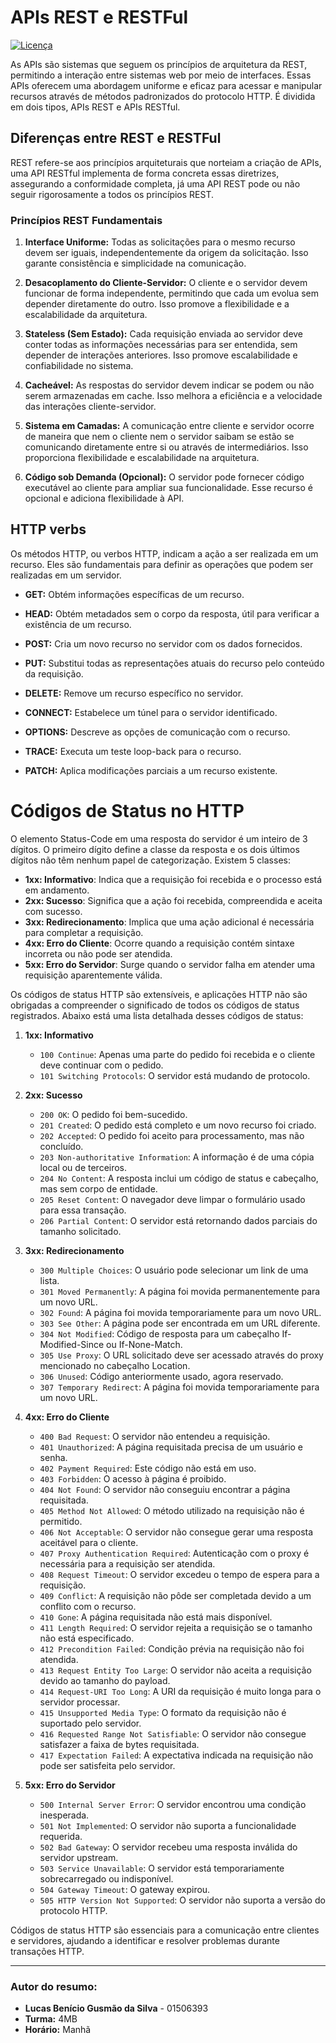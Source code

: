 # APIs REST e RESTFul

[![Licença](https://licensebuttons.net/p/zero/1.0/88x31.png)](https://github.com/lukebgds/resumoApiREST/blob/main/LICENSE)

As APIs são sistemas que seguem os princípios de arquitetura da REST, permitindo a interação entre sistemas web por meio de interfaces. Essas APIs oferecem uma abordagem uniforme e eficaz para acessar e manipular recursos através de métodos padronizados do protocolo HTTP. É dividida em dois tipos, APIs REST e APIs RESTful.

## Diferenças entre REST e RESTFul

REST refere-se aos princípios arquiteturais que norteiam a criação de APIs, uma API RESTful implementa de forma concreta essas diretrizes, assegurando a conformidade completa, já uma API REST pode ou não seguir rigorosamente a todos os princípios REST.

### Princípios REST Fundamentais

1. **Interface Uniforme:** Todas as solicitações para o mesmo recurso devem ser iguais, independentemente da origem da solicitação. Isso garante consistência e simplicidade na comunicação.

2. **Desacoplamento do Cliente-Servidor:** O cliente e o servidor devem funcionar de forma independente, permitindo que cada um evolua sem depender diretamente do outro. Isso promove a flexibilidade e a escalabilidade da arquitetura.

3. **Stateless (Sem Estado):** Cada requisição enviada ao servidor deve conter todas as informações necessárias para ser entendida, sem depender de interações anteriores. Isso promove escalabilidade e confiabilidade no sistema.

4. **Cacheável:** As respostas do servidor devem indicar se podem ou não serem armazenadas em cache. Isso melhora a eficiência e a velocidade das interações cliente-servidor.

5. **Sistema em Camadas:** A comunicação entre cliente e servidor ocorre de maneira que nem o cliente nem o servidor saibam se estão se comunicando diretamente entre si ou através de intermediários. Isso proporciona flexibilidade e escalabilidade na arquitetura.

6. **Código sob Demanda (Opcional):** O servidor pode fornecer código executável ao cliente para ampliar sua funcionalidade. Esse recurso é opcional e adiciona flexibilidade à API.

## HTTP verbs

Os métodos HTTP, ou verbos HTTP, indicam a ação a ser realizada em um recurso. Eles são fundamentais para definir as operações que podem ser realizadas em um servidor.

- **GET:** Obtém informações específicas de um recurso.
  
- **HEAD:** Obtém metadados sem o corpo da resposta, útil para verificar a existência de um recurso.
  
- **POST:** Cria um novo recurso no servidor com os dados fornecidos.
  
- **PUT:** Substitui todas as representações atuais do recurso pelo conteúdo da requisição.

- **DELETE:** Remove um recurso específico no servidor.

- **CONNECT:** Estabelece um túnel para o servidor identificado.

- **OPTIONS:** Descreve as opções de comunicação com o recurso.

- **TRACE:** Executa um teste loop-back para o recurso.

- **PATCH:** Aplica modificações parciais a um recurso existente.

# Códigos de Status no HTTP

O elemento Status-Code em uma resposta do servidor é um inteiro de 3 dígitos. O primeiro dígito define a classe da resposta e os dois últimos dígitos não têm nenhum papel de categorização. Existem 5 classes:

- **1xx: Informativo**: Indica que a requisição foi recebida e o processo está em andamento.
- **2xx: Sucesso**: Significa que a ação foi recebida, compreendida e aceita com sucesso.
- **3xx: Redirecionamento**: Implica que uma ação adicional é necessária para completar a requisição.
- **4xx: Erro do Cliente**: Ocorre quando a requisição contém sintaxe incorreta ou não pode ser atendida.
- **5xx: Erro do Servidor**: Surge quando o servidor falha em atender uma requisição aparentemente válida.

Os códigos de status HTTP são extensíveis, e aplicações HTTP não são obrigadas a compreender o significado de todos os códigos de status registrados. Abaixo está uma lista detalhada desses códigos de status:

1. **1xx: Informativo**
   - `100 Continue`: Apenas uma parte do pedido foi recebida e o cliente deve continuar com o pedido.
   - `101 Switching Protocols`: O servidor está mudando de protocolo.

2. **2xx: Sucesso**
   - `200 OK`: O pedido foi bem-sucedido.
   - `201 Created`: O pedido está completo e um novo recurso foi criado.
   - `202 Accepted`: O pedido foi aceito para processamento, mas não concluído.
   - `203 Non-authoritative Information`: A informação é de uma cópia local ou de terceiros.
   - `204 No Content`: A resposta inclui um código de status e cabeçalho, mas sem corpo de entidade.
   - `205 Reset Content`: O navegador deve limpar o formulário usado para essa transação.
   - `206 Partial Content`: O servidor está retornando dados parciais do tamanho solicitado.

3. **3xx: Redirecionamento**
   - `300 Multiple Choices`: O usuário pode selecionar um link de uma lista.
   - `301 Moved Permanently`: A página foi movida permanentemente para um novo URL.
   - `302 Found`: A página foi movida temporariamente para um novo URL.
   - `303 See Other`: A página pode ser encontrada em um URL diferente.
   - `304 Not Modified`: Código de resposta para um cabeçalho If-Modified-Since ou If-None-Match.
   - `305 Use Proxy`: O URL solicitado deve ser acessado através do proxy mencionado no cabeçalho Location.
   - `306 Unused`: Código anteriormente usado, agora reservado.
   - `307 Temporary Redirect`: A página foi movida temporariamente para um novo URL.

4. **4xx: Erro do Cliente**
   - `400 Bad Request`: O servidor não entendeu a requisição.
   - `401 Unauthorized`: A página requisitada precisa de um usuário e senha.
   - `402 Payment Required`: Este código não está em uso.
   - `403 Forbidden`: O acesso à página é proibido.
   - `404 Not Found`: O servidor não conseguiu encontrar a página requisitada.
   - `405 Method Not Allowed`: O método utilizado na requisição não é permitido.
   - `406 Not Acceptable`: O servidor não consegue gerar uma resposta aceitável para o cliente.
   - `407 Proxy Authentication Required`: Autenticação com o proxy é necessária para a requisição ser atendida.
   - `408 Request Timeout`: O servidor excedeu o tempo de espera para a requisição.
   - `409 Conflict`: A requisição não pôde ser completada devido a um conflito com o recurso.
   - `410 Gone`: A página requisitada não está mais disponível.
   - `411 Length Required`: O servidor rejeita a requisição se o tamanho não está especificado.
   - `412 Precondition Failed`: Condição prévia na requisição não foi atendida.
   - `413 Request Entity Too Large`: O servidor não aceita a requisição devido ao tamanho do payload.
   - `414 Request-URI Too Long`: A URI da requisição é muito longa para o servidor processar.
   - `415 Unsupported Media Type`: O formato da requisição não é suportado pelo servidor.
   - `416 Requested Range Not Satisfiable`: O servidor não consegue satisfazer a faixa de bytes requisitada.
   - `417 Expectation Failed`: A expectativa indicada na requisição não pode ser satisfeita pelo servidor.

5. **5xx: Erro do Servidor**
   - `500 Internal Server Error`: O servidor encontrou uma condição inesperada.
   - `501 Not Implemented`: O servidor não suporta a funcionalidade requerida.
   - `502 Bad Gateway`: O servidor recebeu uma resposta inválida do servidor upstream.
   - `503 Service Unavailable`: O servidor está temporariamente sobrecarregado ou indisponível.
   - `504 Gateway Timeout`: O gateway expirou.
   - `505 HTTP Version Not Supported`: O servidor não suporta a versão do protocolo HTTP.

Códigos de status HTTP são essenciais para a comunicação entre clientes e servidores, ajudando a identificar e resolver problemas durante transações HTTP.

---

### Autor do resumo:

- **Lucas Benício Gusmão da Silva** - 01506393 
- **Turma:** 4MB
- **Horário:** Manhã
